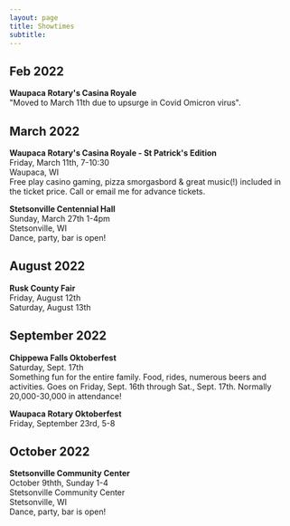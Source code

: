 ```yaml
---
layout: page
title: Showtimes
subtitle: 
---
```


## Feb 2022
**Waupaca Rotary's Casina Royale**  
"Moved to March 11th due to upsurge in Covid Omicron virus".      

## March 2022
**Waupaca Rotary's Casina Royale - St Patrick's Edition**  
Friday, March 11th, 7-10:30   
Waupaca, WI   
Free play casino gaming, pizza smorgasbord & great music(!) included in the ticket price. Call or email me for advance tickets. 


**Stetsonville Centennial Hall**  
Sunday, March 27th 1-4pm  
Stetsonville, WI  
Dance, party, bar is open!  

## August 2022
**Rusk County Fair**   
Friday, August 12th  
Saturday, August 13th 

## September 2022

**Chippewa Falls Oktoberfest**     
Saturday, Sept. 17th   
Something fun for the entire family. Food, rides, numerous beers and activities. Goes on Friday, Sept. 16th through Sat., Sept. 17th.  Normally 20,000-30,000 in attendance!

**Waupaca Rotary Oktoberfest**   
Friday, September 23rd, 5-8


## October 2022

**Stetsonville Community Center**  
October 9thth, Sunday  1-4   
Stetsonville Community Center     
Stetsonville, WI  
Dance, party, bar is open!  




